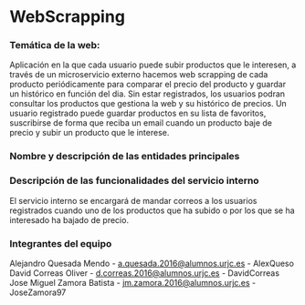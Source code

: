 # WebScrapping
### Temática de la web: 
Aplicación en la que cada usuario puede subir productos que le interesen, a través de un microservicio externo hacemos web scrapping de cada producto periódicamente para comparar el precio del producto y guardar un histórico en función del dia. Sin estar registrados, los usuarios podran consultar los productos que gestiona la web y su histórico de precios. Un usuario registrado puede guardar productos en su lista de favoritos, suscribirse de forma que reciba un email cuando un producto baje de precio y subir un producto que le interese.

### Nombre y descripción de las entidades principales


### Descripción de las funcionalidades del servicio interno
El servicio interno se encargará de mandar correos a los usuarios registrados cuando uno de los productos que ha subido o por los que se ha interesado ha bajado de precio.

### Integrantes del equipo
Alejandro Quesada Mendo - a.quesada.2016@alumnos.urjc.es - AlexQueso   
David Correas Oliver - d.correas.2016@alumnos.urjc.es - DavidCorreas  
Jose Miguel Zamora Batista - jm.zamora.2016@alumnos.urjc.es - JoseZamora97  
